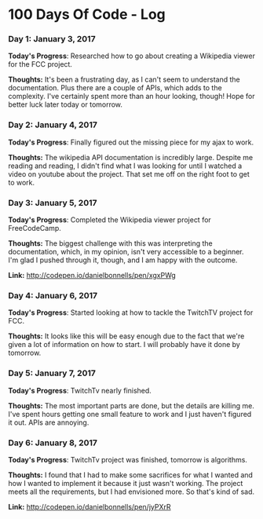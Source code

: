 # 100 Days Of Code - Log

### Day 1: January 3, 2017 

**Today's Progress**: Researched how to go about creating a Wikipedia viewer for the FCC project.

**Thoughts:** It's been a frustrating day, as I can't seem to understand the documentation. Plus there are a couple of APIs, which adds to the complexity. I've certainly spent more than an hour looking, though! Hope for better luck later today or tomorrow.

### Day 2: January 4, 2017 

**Today's Progress**: Finally figured out the missing piece for my ajax to work.

**Thoughts:** The wikipedia API documentation is incredibly large. Despite me reading and reading, I didn't find what I was looking for until I watched a video on youtube about the project. That set me off on the right foot to get to work. 

### Day 3: January 5, 2017 

**Today's Progress**: Completed the Wikipedia viewer project for FreeCodeCamp.

**Thoughts:** The biggest challenge with this was interpreting the documentation, which, in my opinion, isn't very accessible to a beginner. I'm glad I pushed through it, though, and I am happy with the outcome. 

**Link:** http://codepen.io/danielbonnells/pen/xgxPWg

### Day 4: January 6, 2017 

**Today's Progress**: Started looking at how to tackle the TwitchTV project for FCC.

**Thoughts:** It looks like this will be easy enough due to the fact that we're given a lot of information on how to start. I will probably have it done by tomorrow. 

### Day 5: January 7, 2017 

**Today's Progress**: TwitchTv nearly finished.

**Thoughts:** The most important parts are done, but the details are killing me. I've spent hours getting one small feature to work and I just haven't figured it out. APIs are annoying. 

### Day 6: January 8, 2017 

**Today's Progress**: TwitchTv project was finished, tomorrow is algorithms.

**Thoughts:** I found that I had to make some sacrifices for what I wanted and how I wanted to implement it because it just wasn't working. The project meets all the requirements, but I had envisioned more. So that's kind of sad.  

**Link:** http://codepen.io/danielbonnells/pen/jyPXrR


